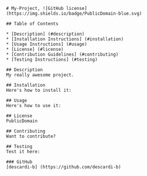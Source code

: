 
    # My-Project, ![GitHub license](https://img.shields.io/badge/PublicDomain-blue.svg)

    ## Table of Contents

    * [Description] (#description)
    * [Installation Instructions] (#installation)
    * [Usage Instructions] (#usage)
    * [License] (#license)
    * [Contribution Guidelines] (#contributing)
    * [Testing Instructions] (#testing)

    ## Description
    My really awesome project.

    ## Installation
    Here's how to install it:

    ## Usage
    Here's how to use it:

    ## License
    PublicDomain

    ## Contributing
    Want to contribute?

    ## Testing
    Test it here:
    
    ### GitHub
    [descardi-b] (https://github.com/descardi-b)  